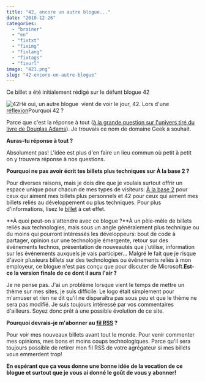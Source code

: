 ```yaml
---
title: "42, encore un autre blogue..."
date: "2010-12-26"
categories: 
  - "brainer"
  - "en"
  - "fixtxt"
  - "fiximg"
  - "fixlang"
  - "fixtags"
  - "fixurl"
image: "421.png"
slug: "42-encore-un-autre-blogue"
---
```


Ce billet a été initialement rédigé sur le défunt blogue 42

![](images/421.png "42")Hé oui, un autre blogue  vient de voir le jour, 42. Lors d'une [réflexion](https://fred.dev/modifier-la-vocation-de-ce-blogue-ou/ "Réflexion sur 42 sur mon autre blogue")Pourquoi 42 ?

Parce que c'est la réponse à tout ([à la grande question sur l'univers tiré du livre de Douglas Adams](https://fr.wikipedia.org/wiki/La_grande_question_sur_la_vie,_l%27univers_et_le_reste "Article Wikipédia expliquant 42")). Je trouvais ce nom de domaine Geek à souhait.

**Auras-tu réponse à tout ?**

Absolument pas! L'idée est plus d'en faire un lieu commun où petit à petit on y trouvera réponse à nos questions.

**Pourquoi ne pas avoir écrit tes billets plus techniques sur À la base 2 ?**

Pour diverses raisons, mais je dois dire que je voulais surtout offrir un espace unique pour chacun de mes types de visiteurs: [À la base 2](https://alabase2.com "Mon autre blogue") pour ceux qui aiment mes billets plus personnels et 42 pour ceux qui aiment mes billets reliés au développement ou plus techniques. Pour plus d'informations, lisez le [billet](https://fred.dev/modifier-la-vocation-de-ce-blogue-ou/ "Le billet sur ma réflexion pour 42") à cet effet.

**À quoi peut-on s'attendre avec ce blogue ?**À un pêle-mêle de billets reliés aux technologies, mais sous un angle généralement plus technique ou du moins qui pourront intéressés les développeurs: bout de code à partager, opinion sur une technologie émergente, retour sur des événements technos, présentation de nouveautés que j'utilise, information sur les événements auxquels je vais participer... Malgré le fait que je risque d'avoir plusieurs billets sur des technologies ou événements reliés à mon employeur, ce blogue n'est pas conçu que pour discuter de Microsoft.**Est-ce la version finale de ce dont il aura l'air ?**

Je ne pense pas. J'ai un problème lorsque vient le temps de mettre un thème sur mes sites, je suis difficile. Le logo était simplement pour m'amuser et rien ne dit qu'il ne disparaîtra pas sous peu et que le thème ne sera pas modifié. Je suis toujours intéressé par vos commentaires d'ailleurs. Soyez donc prêt à une possible évolution de ce site.

**Pourquoi devrais-je m'abonner au [fil RSS](https://feeds.feedburner.com/quanrantedeux "Fil RSS de 42") ?**

Pour voir mes nouveaux billets avant tout le monde. Pour venir commenter mes opinions, mes bons et moins coups technologiques. Parce qu'il sera toujours possible de retirer mon fil RSS de votre agrégateur si mes billets vous emmerdent trop!

**En espérant que ça vous donne une bonne idée de la vocation de ce blogue et surtout que je vous ai donné le goût de vous y abonner!**
